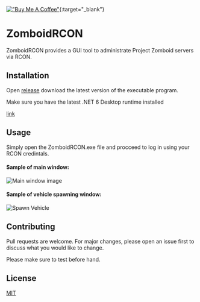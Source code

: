 [!["Buy Me A Coffee"](https://www.buymeacoffee.com/assets/img/custom_images/orange_img.png)](https://www.buymeacoffee.com/kwmx){:target="_blank"}

# ZomboidRCON

ZomboidRCON provides a GUI tool to administrate Project Zomboid servers via RCON.

## Installation

Open [release](https://github.com/kwmx/ZomboidRCON/releases/latest/) download the latest version of the executable program.

Make sure you have the latest .NET 6 Desktop runtime installed

[link](https://dotnet.microsoft.com/en-us/download/dotnet/6.0/runtime)

## Usage

Simply open the ZomboidRCON.exe file and procceed to log in using your RCON credintals.

#### Sample of main window:
 ![Main window image](https://i.ibb.co/hsPj4hj/s1.png "Sample image one")
#### Sample of vehicle spawning window:
 ![Spawn Vehicle](https://i.ibb.co/kGR2WLW/s2.png "Sample image one")

## Contributing
Pull requests are welcome. For major changes, please open an issue first to discuss what you would like to change.

Please make sure to test before hand.

## License
[MIT](https://choosealicense.com/licenses/mit/)
